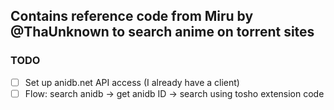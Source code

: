 ## Contains reference code from Miru by @ThaUnknown to search anime on torrent sites

### TODO

- [ ] Set up anidb.net API access (I already have a client)
- [ ] Flow: search anidb -> get anidb ID -> search using tosho extension code
